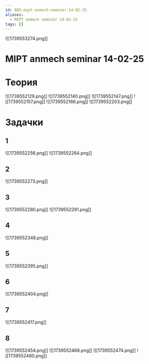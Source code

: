 ```yaml
---
id: 885-mipt-anmech-seminar-14-02-25
aliases:
  - MIPT anmech seminar 14-02-25
tags: []
---
```

![[1739553274.png]]
# MIPT anmech seminar 14-02-25

# Теория

![[1739552129.png]]
![[1739552140.png]]
![[1739552147.png]]
![[1739552157.png]]
![[1739552166.png]]
![[1739552203.png]]

# Задачки

## 1

![[1739552256.png]]
![[1739552264.png]]

## 2

![[1739552273.png]]

## 3

![[1739552280.png]]
![[1739552291.png]]

## 4

![[1739552348.png]]

## 5

![[1739552395.png]]

## 6

![[1739552404.png]]

## 7

![[1739552417.png]]

## 8

![[1739552454.png]]
![[1739552468.png]]
![[1739552474.png]]
![[1739552480.png]]
